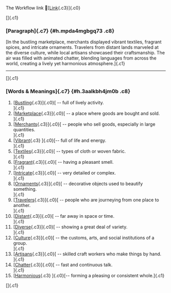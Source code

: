 The Workflow link
👏[[Link](https://www.google.com/url?q=http://www.google.com&sa=D&source=editors&ust=1756561132592890&usg=AOvVaw28z9RZS0rIMQPy9n2X4XSa){.c3}]{.c0}

[]{.c1}

### [Paragraph]{.c7} {#h.mpda4mgbgq73 .c8}

[In the bustling marketplace, merchants displayed vibrant textiles,
fragrant spices, and intricate ornaments. Travelers from distant lands
marveled at the diverse culture, while local artisans showcased their
craftsmanship. The air was filled with animated chatter, blending
languages from across the world, creating a lively yet harmonious
atmosphere.]{.c1}

------------------------------------------------------------------------

[]{.c1}

### [Words & Meanings]{.c7} {#h.3aalkbh4jm0b .c8}

1.  [[Bustling](https://www.google.com/url?q=http://www.google.com&sa=D&source=editors&ust=1756561132594077&usg=AOvVaw1e5YY5QdhWJUQ24Y0_icYK){.c3}]{.c0}[ --
    full of lively activity.\
    ]{.c1}
2.  [[Marketplace](https://www.google.com/url?q=http://www.google.com&sa=D&source=editors&ust=1756561132594283&usg=AOvVaw2GtRe37qXbp9oWnNvXPUv-){.c3}]{.c0}[ --
    a place where goods are bought and sold.\
    ]{.c1}
3.  [[Merchants](https://www.google.com/url?q=http://www.google.com&sa=D&source=editors&ust=1756561132594511&usg=AOvVaw0icl3FbhaO60uoo1qq2Zgf){.c3}]{.c0}[ --
    people who sell goods, especially in large quantities.\
    ]{.c1}
4.  [[Vibrant](https://www.google.com/url?q=http://www.google.com&sa=D&source=editors&ust=1756561132594726&usg=AOvVaw1l5JUZ6HRxMrmvJOAtxshc){.c3}
    ]{.c0}[-- full of life and energy.\
    ]{.c1}
5.  [[Textiles](https://www.google.com/url?q=http://www.google.com&sa=D&source=editors&ust=1756561132594891&usg=AOvVaw0Qba002bQm_vdRQBlPauRU){.c3}]{.c0}[ --
    types of cloth or woven fabric.\
    ]{.c1}
6.  [[Fragrant](https://www.google.com/url?q=http://www.google.com&sa=D&source=editors&ust=1756561132595106&usg=AOvVaw1LEkmZuZOB_uOZwxn6aHl3){.c3}]{.c0}[ --
    having a pleasant smell.\
    ]{.c1}
7.  [[Intricate](https://www.google.com/url?q=http://www.google.com&sa=D&source=editors&ust=1756561132595300&usg=AOvVaw1MlLaOfyA_E6NB4Ymukxd1){.c3}]{.c0}[ --
    very detailed or complex.\
    ]{.c1}
8.  [[Ornaments](https://www.google.com/url?q=http://www.google.com&sa=D&source=editors&ust=1756561132595474&usg=AOvVaw3EDqDZqqaJaHaurHrFDjhE){.c3}]{.c0}[ --
    decorative objects used to beautify something.\
    ]{.c1}
9.  [[Travelers](https://www.google.com/url?q=http://www.google.com&sa=D&source=editors&ust=1756561132595687&usg=AOvVaw07x5qdBhnVodSbKwnuWFoP){.c3}]{.c0}[ --
    people who are journeying from one place to another.\
    ]{.c1}
10. [[Distant](https://www.google.com/url?q=http://www.google.com&sa=D&source=editors&ust=1756561132595951&usg=AOvVaw3HtimHhz03KsmqygaF3v8F){.c3}]{.c0}[ --
    far away in space or time.\
    ]{.c1}
11. [[Diverse](https://www.google.com/url?q=http://www.google.com&sa=D&source=editors&ust=1756561132596165&usg=AOvVaw0PXwugpDFd1nwMJvY1Uc0r){.c3}]{.c0}[ --
    showing a great deal of variety.\
    ]{.c1}
12. [[Culture](https://www.google.com/url?q=http://www.google.com&sa=D&source=editors&ust=1756561132596385&usg=AOvVaw1JEai1y0ZOXRlOHmPwEe-f){.c3}]{.c0}[ --
    the customs, arts, and social institutions of a group.\
    ]{.c1}
13. [[Artisans](https://www.google.com/url?q=http://www.google.com&sa=D&source=editors&ust=1756561132596591&usg=AOvVaw330_sjDvPAJpSOvLhGTMJa){.c3}]{.c0}[ --
    skilled craft workers who make things by hand.\
    ]{.c1}
14. [[Chatter](https://www.google.com/url?q=http://www.google.com&sa=D&source=editors&ust=1756561132596800&usg=AOvVaw3Sv8kQFZcygxJiFz0-loPH){.c3}]{.c0}[ --
    fast and continuous talk.\
    ]{.c1}
15. [[Harmonious](https://www.google.com/url?q=http://www.google.com&sa=D&source=editors&ust=1756561132597024&usg=AOvVaw2WbTq8R0eVospL5tCSAjvy){.c3}
    ]{.c0}[-- forming a pleasing or consistent whole.]{.c1}

[]{.c1}
